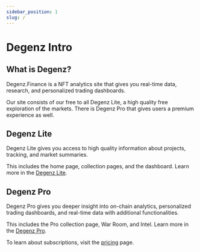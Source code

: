 ```yaml
---
sidebar_position: 1
slug: /
---
```


# Degenz Intro

## What is Degenz?
Degenz.Finance is a NFT analytics site that gives you real-time data, research, and personalized trading dashboards. 

Our site consists of our free to all Degenz Lite, a high quality free
exploration of the markets. There is Degenz Pro that gives users a premium experience
as well.

## Degenz Lite

Degenz Lite gives you access to high quality information about projects, tracking,
and market summaries.

This includes the home page, collection pages, and the dashboard. Learn more 
in the [Degenz Lite](./DegenzLite/CollectionPage.md).

## Degenz Pro

Degenz Pro gives you deeper insight into on-chain analytics, personalized trading
dashboards, and real-time data with additional functionalities.

This includes the Pro collection page, War Room, and Intel. Learn more 
in the [Degenz Pro](./DegenzPro/CollectionPage.md).

To learn about subscriptions, visit the [pricing](./Pricing) page.